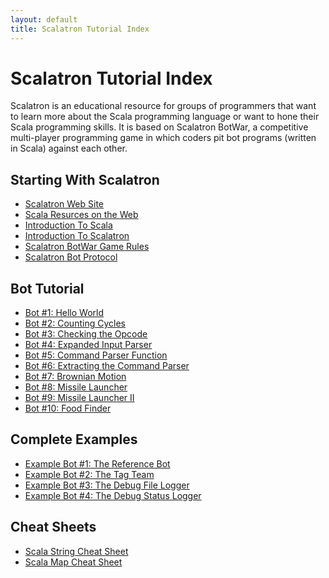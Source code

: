 ```yaml
---
layout: default
title: Scalatron Tutorial Index
---
```

<div id='TutorialDocumentData' data-next='/tutorial/tutorial_00_00_scala_resources.html' />

# Scalatron Tutorial Index

Scalatron is an educational resource for groups of programmers that want to learn more about
the Scala programming language or want to hone their Scala programming skills. It is based on
Scalatron BotWar, a competitive multi-player programming game in which coders pit bot programs
(written in Scala) against each other.


## Starting With Scalatron

* [Scalatron Web Site](http://scalatron.github.com)
* [Scala Resurces on the Web](/tutorial/tutorial_00_00_scala_resources.html)
* [Introduction To Scala](/tutorial/tutorial_00_01_intro_to_scala.html)
* [Introduction To Scalatron](/tutorial/tutorial_00_10_intro_to_scalatron.html)
* [Scalatron BotWar Game Rules](/tutorial/tutorial_00_20_game_rules.html)
* [Scalatron Bot Protocol](/tutorial/tutorial_00_30_protocol.html)

## Bot Tutorial

* [Bot #1: Hello World](/tutorial/tutorial_20_bot_01.html)
* [Bot #2: Counting Cycles](/tutorial/tutorial_20_bot_02.html)
* [Bot #3: Checking the Opcode](/tutorial/tutorial_20_bot_03.html)
* [Bot #4: Expanded Input Parser](/tutorial/tutorial_20_bot_04.html)
* [Bot #5: Command Parser Function](/tutorial/tutorial_20_bot_05.html)
* [Bot #6: Extracting the Command Parser](/tutorial/tutorial_20_bot_06.html)
* [Bot #7: Brownian Motion](/tutorial/tutorial_20_bot_07.html)
* [Bot #8: Missile Launcher](/tutorial/tutorial_20_bot_08.html)
* [Bot #9: Missile Launcher II](/tutorial/tutorial_20_bot_09.html)
* [Bot #10: Food Finder](/tutorial/tutorial_20_bot_10.html)

## Complete Examples

* [Example Bot #1: The Reference Bot](/tutorial/tutorial_80_example_01.html)
* [Example Bot #2: The Tag Team](/tutorial/tutorial_80_example_02.html)
* [Example Bot #3: The Debug File Logger](/tutorial/tutorial_80_example_03.html)
* [Example Bot #4: The Debug Status Logger](/tutorial/tutorial_80_example_04.html)

## Cheat Sheets

* [Scala String Cheat Sheet](/tutorial/tutorial_90_cheatsheet_00_string.html)
* [Scala Map Cheat Sheet](/tutorial/tutorial_90_cheatsheet_01_map.html)








